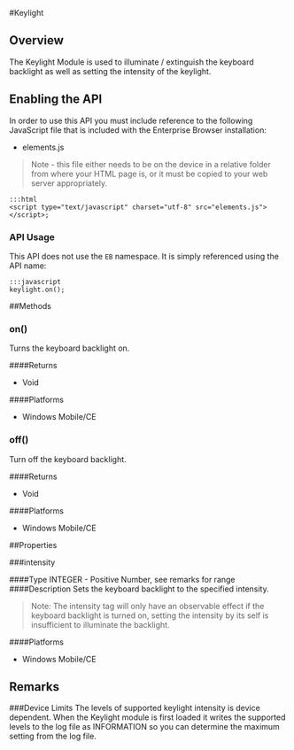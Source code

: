#Keylight


## Overview
The Keylight Module is used to illuminate / extinguish the keyboard backlight as well as setting the intensity of the keylight.

## Enabling the API
In order to use this API you must include reference to the following JavaScript file that is included with the Enterprise Browser installation:

* elements.js 

> Note - this file either needs to be on the device in a relative folder from where your HTML page is, or it must be copied to your web server appropriately.

	:::html
    <script type="text/javascript" charset="utf-8" src="elements.js"></script>;


### API Usage
This API does not use the `EB` namespace. It is simply referenced using the API name:

	:::javascript
	keylight.on();

##Methods

### on()
Turns the keyboard backlight on.

####Returns
* Void

####Platforms

* Windows Mobile/CE

### off()
Turn off the keyboard backlight.

####Returns
* Void

####Platforms

* Windows Mobile/CE

##Properties

###intensity

####Type
<span class='text-info'>INTEGER</span> - Positive Number, see remarks for range
####Description
Sets the keyboard backlight to the specified intensity.

>Note: The intensity tag will only have an observable effect if the keyboard backlight is turned on, setting the intensity by its self is insufficient to illuminate the backlight.

####Platforms

* Windows Mobile/CE


## Remarks
###Device Limits
The levels of supported keylight intensity is device dependent. When the Keylight module is first loaded it writes the supported levels to the log file as INFORMATION so you can determine the maximum setting from the log file.